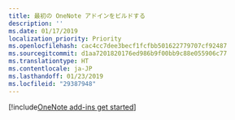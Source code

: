 ```yaml
---
title: 最初の OneNote アドインをビルドする
description: ''
ms.date: 01/17/2019
localization_priority: Priority
ms.openlocfilehash: cac4cc7dee3becf1fcfbb501622779707cf92487
ms.sourcegitcommit: d1aa7201820176ed986b9f00bb9c88e055906c77
ms.translationtype: HT
ms.contentlocale: ja-JP
ms.lasthandoff: 01/23/2019
ms.locfileid: "29387948"
---
```

[!include[OneNote add-ins get started](../includes/file-get-started-onenote.md)]
